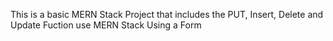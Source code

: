 This is a basic MERN Stack Project that includes the PUT, Insert, Delete and Update Fuction use MERN Stack Using a Form
